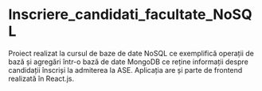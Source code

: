# Inscriere_candidati_facultate_NoSQL
Proiect realizat la cursul de baze de date NoSQL ce exemplifică operații de bază și agregări într-o bază de date MongoDB ce reține informații despre candidații înscriși la admiterea la ASE. Aplicația are și parte de frontend realizată în React.js.
